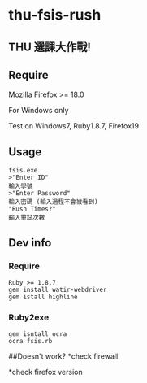 thu-fsis-rush
=============
## THU 選課大作戰!
## Require
  Mozilla Firefox >= 18.0
  
  For Windows only
  
  Test on Windows7, Ruby1.8.7, Firefox19
## Usage
    fsis.exe 
    >"Enter ID"
    輸入學號
    >"Enter Password"
    輸入密碼 (輸入過程不會被看到)
    "Rush Times?"
    輸入重試次數
## Dev info
### Require
    Ruby >= 1.8.7 
    gem install watir-webdriver
    gem istall highline
### Ruby2exe
    gem isntall ocra
    ocra fsis.rb

##Doesn't work?
*check firewall

*check firefox version

